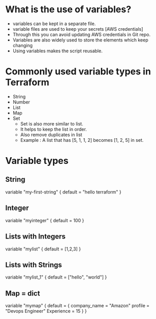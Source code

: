 # What is the use of variables?
 - variables can be kept in a separate file.
 - variable files are used to keep your secrets [AWS credentials]
 - Through this you can avoid updating AWS credentials in Git repo.
 - Variables are also widely used to store the elements which keep changing
 - Using variables makes the script reusable.

# Commonly used variable types in Terraform
- String
- Number
- List
- Map
- Set
  * Set is also more similar to list.
  * It helps to keep the list in order.
  * Also remove duplicates in list 
  * Example :  A list that has [5, 1, 1, 2] becomes [1, 2, 5] in set.

# Variable types

## String
variable "my-first-string" {
    default = "hello terraform" 
    }

## Integer
variable "myinteger" {
    default = 100
}

## Lists with Integers
variable "mylist" { 
    default = [1,2,3] 
}

## Lists with Strings
variable "mylist_1" { 
    default = ["hello", "world"]
}

## Map = dict
variable "mymap" {
    default = {
        company_name = "Amazon"
        profile = "Devops Engineer"
        Experience = 15
    }
}
